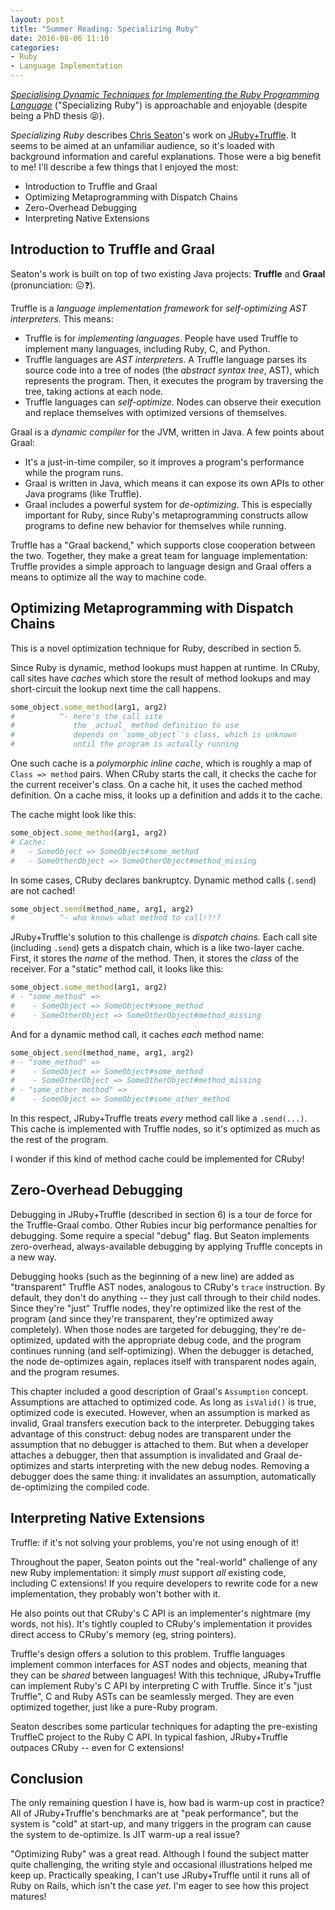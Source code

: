```yaml
---
layout: post
title: "Summer Reading: Specializing Ruby"
date: 2016-08-06 11:10
categories:
- Ruby
- Language Implementation
---
```


[_Specialising Dynamic Techniques for Implementing the Ruby Programming Language_](http://chrisseaton.com/phd/) ("Specializing Ruby") is approachable and enjoyable (despite being a PhD thesis 😝).

<!-- more -->

_Specializing Ruby_ describes [Chris Seaton](https://twitter.com/ChrisGSeaton)'s work on [JRuby+Truffle](http://chrisseaton.com/rubytruffle/). It seems to be aimed at an unfamiliar audience, so it's loaded with background information and careful explanations. Those were a big benefit to me! I'll describe a few things that I enjoyed the most:

- Introduction to Truffle and Graal
- Optimizing Metaprogramming with Dispatch Chains
- Zero-Overhead Debugging
- Interpreting Native Extensions

## Introduction to Truffle and Graal

Seaton's work is built on top of two existing Java projects: __Truffle__ and __Graal__ (pronunciation: 😖❓).

Truffle is a _language implementation framework_ for _self-optimizing AST interpreters_. This means:

- Truffle is for _implementing languages_. People have used Truffle to implement many languages, including Ruby, C, and Python.
- Truffle languages are _AST interpreters_. A Truffle language parses its source code into a tree of nodes (the _abstract syntax tree_, AST), which represents the program. Then, it executes the program by traversing the tree, taking actions at each node.
- Truffle languages can _self-optimize_. Nodes can observe their execution and replace themselves with optimized versions of themselves.

Graal is a _dynamic compiler_ for the JVM, written in Java. A few points about Graal:

- It's a just-in-time compiler, so it improves a program's performance while the program runs.
- Graal is written in Java, which means it can expose its own APIs to other Java programs (like Truffle).
- Graal includes a powerful system for _de-optimizing_. This is especially important for Ruby, since Ruby's metaprogramming constructs allow programs to define new behavior for themselves while running.

Truffle has a "Graal backend," which supports close cooperation between the two. Together, they make a great team for language implementation: Truffle provides a simple approach to language design and Graal offers a means to optimize all the way to machine code.

## Optimizing Metaprogramming with Dispatch Chains

This is a novel optimization technique for Ruby, described in section 5.

Since Ruby is dynamic, method lookups must happen at runtime. In CRuby, call sites have _caches_ which store the result of method lookups and may short-circuit the lookup next time the call happens.

```ruby
some_object.some_method(arg1, arg2)
#          ^- here's the call site
#             the _actual_ method definition to use
#             depends on `some_object`'s class, which is unknown
#             until the program is actually running
```

One such cache is a _polymorphic inline cache_, which is roughly a map of `Class => method` pairs. When CRuby starts the call, it checks the cache for the current receiver's class. On a cache hit, it uses the cached method definition. On a cache miss, it looks up a definition and adds it to the cache.

The cache might look like this:

```ruby
some_object.some_method(arg1, arg2)
# Cache:
#   - SomeObject => SomeObject#some_method
#   - SomeOtherObject => SomeOtherObject#method_missing
```

In some cases, CRuby declares bankruptcy. Dynamic method calls (`.send`) are not cached!

```ruby
some_object.send(method_name, arg1, arg2)
#          ^- who knows what method to call!?!?
```

JRuby+Truffle's solution to this challenge is _dispatch chains._ Each call site (including `.send`) gets a dispatch chain, which is a like two-layer cache. First, it stores the _name_ of the method. Then, it stores the _class_ of the receiver. For a "static" method call, it looks like this:

```ruby
some_object.some_method(arg1, arg2)
# - "some_method" =>
#    - SomeObject => SomeObject#some_method
#    - SomeOtherObject => SomeOtherObject#method_missing
```

And for a dynamic method call, it caches _each_ method name:

```ruby
some_object.send(method_name, arg1, arg2)
# - "some_method" =>
#    - SomeObject => SomeObject#some_method
#    - SomeOtherObject => SomeOtherObject#method_missing
# - "some_other_method" =>
#    - SomeObject => SomeObject#some_other_method
```

In this respect, JRuby+Truffle treats _every_ method call like a `.send(...)`. This cache is implemented with Truffle nodes, so it's optimized as much as the rest of the program.

I wonder if this kind of method cache could be implemented for CRuby!

## Zero-Overhead Debugging

Debugging in JRuby+Truffle (described in section 6) is a tour de force for the Truffle-Graal combo. Other Rubies incur big performance penalties for debugging. Some require a special "debug" flag. But Seaton implements zero-overhead, always-available debugging by applying Truffle concepts in a new way.

Debugging hooks (such as the beginning of a new line) are added as "transparent" Truffle AST nodes, analogous to CRuby's `trace` instruction. By default, they don't do anything -- they just call through to their child nodes. Since they're "just" Truffle nodes, they're optimized like the rest of the program (and since they're transparent, they're optimized away completely). When those nodes are targeted for debugging, they're de-optimized, updated with the appropriate debug code, and the program continues running (and self-optimizing). When the debugger is detached, the node de-optimizes again, replaces itself with transparent nodes again, and the program resumes.

This chapter included a good description of Graal's `Assumption` concept. Assumptions are attached to optimized code. As long as `isValid()` is true, optimized code is executed. However, when an assumption is marked as invalid, Graal transfers execution back to the interpreter. Debugging takes advantage of this construct: debug nodes are transparent under the assumption that no debugger is attached to them. But when a developer attaches a debugger, then that assumption is invalidated and Graal de-optimizes and starts interpreting with the new debug nodes. Removing a debugger does the same thing: it invalidates an assumption, automatically de-optimizing the compiled code.

## Interpreting Native Extensions

Truffle: if it's not solving your problems, you're not using enough of it!

Throughout the paper, Seaton points out the "real-world" challenge of any new Ruby implementation: it simply _must_ support _all_ existing code, including C extensions! If you require developers to rewrite code for a new implementation, they probably won't bother with it.

He also points out that CRuby's C API is an implementer's nightmare (my words, not his). It's tightly coupled to CRuby's implementation it provides direct access to CRuby's memory (eg, string pointers).

Truffle's design offers a solution to this problem. Truffle languages implement common interfaces for AST nodes and objects, meaning that they can be _shared_ between languages! With this technique, JRuby+Truffle can implement Ruby's C API by interpreting C with Truffle. Since it's "just Truffle", C and Ruby ASTs can be seamlessly merged. They are even optimized together, just like a pure-Ruby program.

Seaton describes some particular techniques for adapting the pre-existing TruffleC project to the Ruby C API. In typical fashion, JRuby+Truffle outpaces CRuby -- even for C extensions!

## Conclusion

The only remaining question I have is, how bad is warm-up cost in practice? All of JRuby+Truffle's benchmarks are at "peak performance", but the system is "cold" at start-up, and many triggers in the program can cause the system to de-optimize. Is JIT warm-up a real issue?

"Optimizing Ruby" was a great read. Although I found the subject matter quite challenging, the writing style and occasional illustrations helped me keep up. Practically speaking, I can't use JRuby+Truffle until it runs all of Ruby on Rails, which isn't the case _yet_. I'm eager to see how this project matures!
